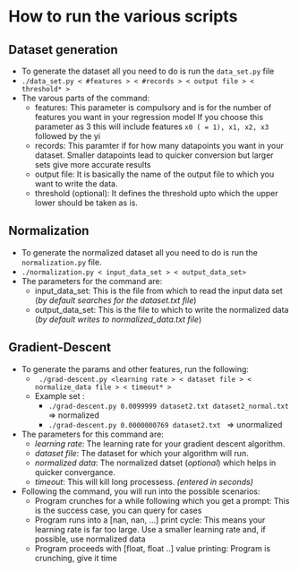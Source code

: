 # How to run the various scripts

## Dataset generation

- To generate the dataset all you need to do is run the ` data_set.py ` file
- ` ./data_set.py < #features > < #records > < output file > < threshold* > `
- The varous parts of the command:
	- features: This parameter is compulsory and is for the number of features you want in your regression model
		If you choose this parameter as 3 this will include features ` x0 ( = 1), x1, x2, x3 ` followed by the yi
	- records: This paramter if for how many datapoints you want in your dataset. Smaller datapoints lead to quicker conversion but larger sets give more accurate results
	- output file: It is basically the name of the output file to which you want to write the data.
	- threshold (optional): It defines the threshold upto which the upper lower should be taken as is.

## Normalization

- To generate the normalized dataset all you need to do is run the ` normalization.py ` file.
- ` ./normalization.py < input_data_set > < output_data_set> ` 
- The parameters for the command are:
	- input_data_set: This is the file from which to read the input data set (_by default searches for the dataset.txt file_)
	- output_data_set: This is the file to which to write the normalized data (_by default writes to normalized_data.txt file_)

## Gradient-Descent

- To generate the params and other features, run the following:
	- ` ./grad-descent.py <learning rate > < dataset file > <  normalize_data file > < timeout* >`
	- Example set : 
		- ` ./grad-descent.py 0.0099999 dataset2.txt dataset2_normal.txt ` => normalized
	 	- `./grad-descent.py 0.0000000769 dataset2.txt ` => unormalized 
- The parameters for this command are:
	- *learning rate*: The learning rate for your gradient descent algorithm.
	- *dataset file*: The dataset for which your algorithm will run.
	- *normalized data*: The normalized datset (_optional_) which helps in quicker convergance.
	- *timeout*: This will kill long processess. _(entered in seconds)_
- Following the command, you will run into the possible scenarios:
	- Program crunches for a while following which you get a prompt: This is the success case, you can query for cases
	- Program runs into a [nan, nan, ...] print cycle: This means your learning rate is far too large. Use a smaller learning rate and, if possible, use normalized data
	- Program proceeds with [float, float ..] value printing: Program is crunching, give it time
